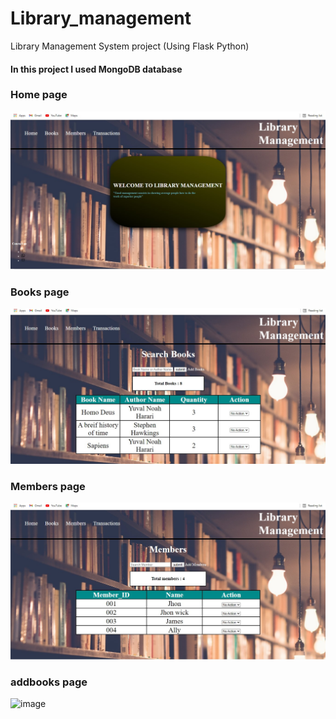 # Library_management
Library Management System project (Using Flask Python)

#### In this project I used MongoDB database

### Home page
![ image ](https://github.com/Apkmann/Library_management/blob/main/Home%20page.jpg)

### Books page
![ image ](https://github.com/Apkmann/Library_management/blob/main/Books.jpg)

### Members page
![image](https://github.com/Apkmann/Library_management/blob/main/Member%20page.jpg)

### addbooks page
![image]()
